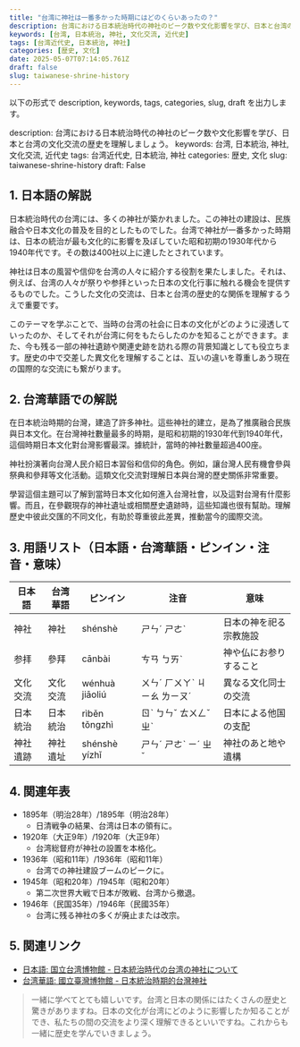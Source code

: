 ```yaml
---
title: "台湾に神社は一番多かった時期にはどのくらいあったの？"
description: 台湾における日本統治時代の神社のピーク数や文化影響を学び、日本と台湾の文化交流の歴史を理解しましょう。
keywords: [台湾, 日本統治, 神社, 文化交流, 近代史]
tags: [台湾近代史, 日本統治, 神社]
categories: [歴史, 文化]
date: 2025-05-07T07:14:05.761Z
draft: false
slug: taiwanese-shrine-history
---
```


以下の形式で description, keywords, tags, categories, slug, draft を出力します。

description: 台湾における日本統治時代の神社のピーク数や文化影響を学び、日本と台湾の文化交流の歴史を理解しましょう。
keywords: 台湾, 日本統治, 神社, 文化交流, 近代史
tags: 台湾近代史, 日本統治, 神社
categories: 歴史, 文化
slug: taiwanese-shrine-history
draft: False

## 1. 日本語の解説
日本統治時代の台湾には、多くの神社が築かれました。この神社の建設は、民族融合や日本文化の普及を目的としたものでした。台湾で神社が一番多かった時期は、日本の統治が最も文化的に影響を及ぼしていた昭和初期の1930年代から1940年代です。その数は400社以上に達したとされています。

神社は日本の風習や信仰を台湾の人々に紹介する役割を果たしました。それは、例えば、台湾の人々が祭りや参拝といった日本の文化行事に触れる機会を提供するものでした。こうした文化の交流は、日本と台湾の歴史的な関係を理解するうえで重要です。

このテーマを学ぶことで、当時の台湾の社会に日本の文化がどのように浸透していったのか、そしてそれが台湾に何をもたらしたのかを知ることができます。また、今も残る一部の神社遺跡や関連史跡を訪れる際の背景知識としても役立ちます。歴史の中で交差した異文化を理解することは、互いの違いを尊重しあう現在の国際的な交流にも繋がります。

## 2. 台湾華語での解説
在日本統治時期的台灣，建造了許多神社。這些神社的建立，是為了推廣融合民族與日本文化。在台灣神社數量最多的時期，是昭和初期的1930年代到1940年代，這個時期日本文化對台灣影響最深。據統計，當時的神社數量超過400座。

神社扮演著向台灣人民介紹日本習俗和信仰的角色。例如，讓台灣人民有機會參與祭典和參拜等文化活動。這類文化交流對理解日本與台灣的歷史關係非常重要。

學習這個主題可以了解到當時日本文化如何進入台灣社會，以及這對台灣有什麼影響。而且，在參觀現存的神社遺址或相關歷史遺跡時，這些知識也很有幫助。理解歷史中彼此交匯的不同文化，有助於尊重彼此差異，推動當今的國際交流。

## 3. 用語リスト（日本語・台湾華語・ピンイン・注音・意味）
| 日本語  | 台湾華語      | ピンイン    | 注音    | 意味                       |
|---------|--------------|------------|---------|----------------------------|
| 神社    |神社           | shénshè    | ㄕㄣˊ ㄕㄜˋ | 日本の神を祀る宗教施設       |
| 参拝    |參拜           | cānbài     | ㄘㄢ ㄅㄞˋ | 神や仏にお参りすること       |
| 文化交流|文化交流       | wénhuà jiāoliú | ㄨㄣˊ ㄏㄨㄚˋ ㄐㄧㄠ ㄌㄧㄡˊ | 異なる文化同士の交流       |
| 日本統治|日本統治       | rìběn tǒngzhì | ㄖˋ ㄅㄣˇ ㄊㄨㄥˇ ㄓˋ | 日本による他国の支配       |
| 神社遺跡|神社遺址       | shénshè yízhǐ | ㄕㄣˊ ㄕㄜˋ ㄧˊ ㄓˇ | 神社のあと地や遺構         |

## 4. 関連年表
- 1895年（明治28年）/1895年（明治28年）
  - 日清戦争の結果、台湾は日本の領有に。
- 1920年（大正9年）/1920年（大正9年）
  - 台湾総督府が神社の設置を本格化。
- 1936年（昭和11年）/1936年（昭和11年）
  - 台湾での神社建設ブームのピークに。
- 1945年（昭和20年）/1945年（昭和20年）
  - 第二次世界大戦で日本が敗戦、台湾から撤退。
- 1946年（民国35年）/1946年（民國35年）
  - 台湾に残る神社の多くが廃止または改宗。

## 5. 関連リンク
- [日本語: 国立台湾博物館 - 日本統治時代の台湾の神社について](https://www.ntm.gov.tw/)
- [台湾華語: 國立臺灣博物館 - 日本統治時期的台灣神社](https://www.ntm.gov.tw/)

>一緒に学べてとても嬉しいです。台湾と日本の関係にはたくさんの歴史と驚きがありますね。日本の文化が台湾にどのように影響したか知ることができ、私たちの間の交流をより深く理解できるといいですね。これからも一緒に歴史を学んでいきましょう。